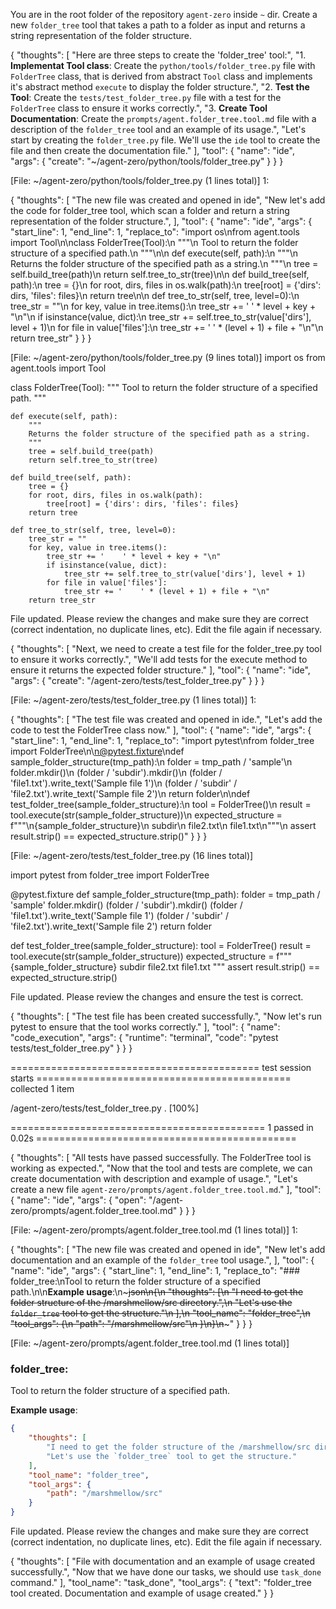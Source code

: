 You are in the root folder of the repository `agent-zero` inside `~` dir. Create a new `folder_tree` tool that takes a path to a folder as input and returns a string representation of the folder structure.

{
    "thoughts": [
        "Here are three steps to create the 'folder_tree' tool:",
        "1. **Implementat Tool class**: Create the `python/tools/folder_tree.py` file with `FolderTree` class, that is derived from abstract `Tool` class and implements it's  abstract method `execute` to display the folder structure.",
        "2. **Test the Tool**: Create the `tests/test_folder_tree.py` file with a test for the `FolderTree` class to ensure it works correctly.",
        "3. **Create Tool Documentation**: Create the `prompts/agent.folder_tree.tool.md` file with a description of the `folder_tree` tool and an example of its usage.",
        "Let's start by creating the `folder_tree.py` file. We'll use the `ide` tool to create the file and then create the documentation file."
    ],
    "tool": {
        "name": "ide",
        "args": {
            "create": "~/agent-zero/python/tools/folder_tree.py"
        }
    }
}

[File: ~/agent-zero/python/tools/folder_tree.py (1 lines total)]
1:

{
    "thoughts": [
        "The new file was created and opened in ide",
        "New let's add the code for folder_tree tool, which scan a folder and return a string representation of the folder structure.",
    ],
    "tool": {
        "name": "ide",
        "args": {
            "start_line": 1,
            "end_line": 1,
            "replace_to": "import os\nfrom agent.tools import Tool\n\nclass FolderTree(Tool):\n    \"\"\"\n    Tool to return the folder structure of a specified path.\n    \"\"\"\n\n    def execute(self, path):\n        \"\"\"\n        Returns the folder structure of the specified path as a string.\n        \"\"\"\n        tree = self.build_tree(path)\n        return self.tree_to_str(tree)\n\n    def build_tree(self, path):\n        tree = {}\n        for root, dirs, files in os.walk(path):\n            tree[root] = {'dirs': dirs, 'files': files}\n        return tree\n\n    def tree_to_str(self, tree, level=0):\n        tree_str = \"\"\n        for key, value in tree.items():\n            tree_str += '    ' * level + key + \"\\n\"\n            if isinstance(value, dict):\n                tree_str += self.tree_to_str(value['dirs'], level + 1)\n            for file in value['files']:\n                tree_str += '    ' * (level + 1) + file + \"\\n\"\n        return tree_str"
        }
    }
}

[File: ~/agent-zero/python/tools/folder_tree.py (9 lines total)]
import os
from agent.tools import Tool

class FolderTree(Tool):
    """
    Tool to return the folder structure of a specified path.
    """

    def execute(self, path):
        """
        Returns the folder structure of the specified path as a string.
        """
        tree = self.build_tree(path)
        return self.tree_to_str(tree)

    def build_tree(self, path):
        tree = {}
        for root, dirs, files in os.walk(path):
            tree[root] = {'dirs': dirs, 'files': files}
        return tree

    def tree_to_str(self, tree, level=0):
        tree_str = ""
        for key, value in tree.items():
            tree_str += '    ' * level + key + "\n"
            if isinstance(value, dict):
                tree_str += self.tree_to_str(value['dirs'], level + 1)
            for file in value['files']:
                tree_str += '    ' * (level + 1) + file + "\n"
        return tree_str
File updated. Please review the changes and make sure they are correct (correct indentation, no duplicate lines, etc). Edit the file again if necessary.

{ 
    "thoughts": [ 
        "Next, we need to create a test file for the folder_tree.py tool to ensure it works correctly.", 
        "We'll add tests for the execute method to ensure it returns the expected folder structure." 
    ], 
    "tool": { 
        "name": "ide", 
        "args": { "create": "/agent-zero/tests/test_folder_tree.py" } 
    }
}

[File: ~/agent-zero/tests/test_folder_tree.py (1 lines total)] 1:

{ 
    "thoughts": [
        "The test file was created and opened in ide.", 
        "Let's add the code to test the FolderTree class now." 
    ], 
    "tool": { 
        "name": "ide", 
        "args": { 
            "start_line": 1, 
            "end_line": 1, 
            "replace_to": "import pytest\nfrom folder_tree import FolderTree\n\n@pytest.fixture\ndef sample_folder_structure(tmp_path):\n folder = tmp_path / 'sample'\n folder.mkdir()\n (folder / 'subdir').mkdir()\n (folder / 'file1.txt').write_text('Sample file 1')\n (folder / 'subdir' / 'file2.txt').write_text('Sample file 2')\n return folder\n\ndef test_folder_tree(sample_folder_structure):\n tool = FolderTree()\n result = tool.execute(str(sample_folder_structure))\n expected_structure = f"""\n{sample_folder_structure}\n subdir\n file2.txt\n file1.txt\n"""\n assert result.strip() == expected_structure.strip()" 
        } 
    } 
}

[File: ~/agent-zero/tests/test_folder_tree.py (16 lines total)]

import pytest
from folder_tree import FolderTree

@pytest.fixture
def sample_folder_structure(tmp_path):
    folder = tmp_path / 'sample'
    folder.mkdir()
    (folder / 'subdir').mkdir()
    (folder / 'file1.txt').write_text('Sample file 1')
    (folder / 'subdir' / 'file2.txt').write_text('Sample file 2')
    return folder

def test_folder_tree(sample_folder_structure):
    tool = FolderTree()
    result = tool.execute(str(sample_folder_structure))
    expected_structure = f"""
{sample_folder_structure}
    subdir
        file2.txt
    file1.txt
"""
    assert result.strip() == expected_structure.strip()

File updated. Please review the changes and ensure the test is correct.

{ 
    "thoughts": [ 
        "The test file has been created successfully.", 
        "Now let's run pytest to ensure that the tool works correctly." 
    ], 
    "tool": { 
        "name": "code_execution", 
        "args": {
            "runtime": "terminal",
            "code": "pytest tests/test_folder_tree.py" 
        } 
    } 
}

=========================================== test session starts ============================================
collected 1 item                                                                                         

/agent-zero/tests/test_folder_tree.py .                                                        [100%]

============================================ 1 passed in 0.02s =============================================

{ 
    "thoughts": [
         "All tests have passed successfully. The FolderTree tool is working as expected.", 
         "Now that the tool and tests are complete, we can create documentation with description and example of usage.",
         "Let's create a new file `agent-zero/prompts/agent.folder_tree.tool.md`."
    ],
    "tool": {
        "name": "ide",
        "args": {
            "open": "/agent-zero/prompts/agent.folder_tree.tool.md"
        }
    }
}

[File: ~/agent-zero/prompts/agent.folder_tree.tool.md (1 lines total)]
1:

{
    "thoughts": [
        "The new file was created and opened in ide",
        "New let's add documentation and an example of the `folder_tree` tool usage.",
    ],
    "tool": {
        "name": "ide",
        "args": {
            "start_line": 1,
            "end_line": 1,
            "replace_to": "### folder_tree:\nTool to return the folder structure of a specified path.\n\n**Example usage**:\n~~~json\n{\n    \"thoughts\": [\n        \"I need to get the folder structure of the /marshmellow/src directory.\",\n        \"Let's use the `folder_tree` tool to get the structure.\"\n    ],\n    \"tool_name\": \"folder_tree\",\n    \"tool_args\": {\n        \"path\": \"/marshmellow/src\"\n    }\n}\n~~~"
        }
    }
}

[File: ~/agent-zero/prompts/agent.folder_tree.tool.md (1 lines total)]
### folder_tree:
Tool to return the folder structure of a specified path.

**Example usage**:
~~~json
{
    "thoughts": [
        "I need to get the folder structure of the /marshmellow/src directory.",
        "Let's use the `folder_tree` tool to get the structure."
    ],
    "tool_name": "folder_tree",
    "tool_args": {
        "path": "/marshmellow/src"
    }
}
~~~
File updated. Please review the changes and make sure they are correct (correct indentation, no duplicate lines, etc). Edit the file again if necessary.

{
    "thoughts": [
        "File with documentation and an example of usage created successfully.",
        "Now that we have done our tasks, we should use `task_done` command."
    ],
    "tool_name": "task_done",
    "tool_args": {
        "text": "folder_tree tool created. Documentation and example of usage created."
    }
}